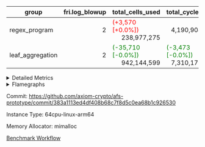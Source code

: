 | group | fri.log_blowup | total_cells_used | total_cycles | total_proof_time_ms |
| --- | --- | --- | --- | --- |
| regex_program | <div style='text-align: right'>2</div>  | <span style="color: red">(+3,570 [+0.0%])</span> <div style='text-align: right'>238,977,275</div>  | <div style='text-align: right'>4,190,904</div>  | <span style="color: green">(-8.0 [-0.0%])</span> <div style='text-align: right'>27,319.0</div>  |
| leaf_aggregation | <div style='text-align: right'>2</div>  | <span style="color: green">(-35,710 [-0.0%])</span> <div style='text-align: right'>942,144,599</div>  | <span style="color: green">(-3,473 [-0.0%])</span> <div style='text-align: right'>7,310,178</div>  | <span style="color: red">(+618.0 [+0.9%])</span> <div style='text-align: right'>70,318.0</div>  |


<details>
<summary>Detailed Metrics</summary>

| group | commit_exe_time_ms | execute_and_trace_gen_time_ms | execute_time_ms | fri.log_blowup | keygen_time_ms | num_segments | total_cells_used | total_cycles | total_proof_time_ms |
| --- | --- | --- | --- | --- | --- | --- | --- | --- | --- |
| regex_program | <span style="color: red">(+1.0 [+2.4%])</span> <div style='text-align: right'>42.0</div>  | <span style="color: green">(-24.0 [-0.3%])</span> <div style='text-align: right'>7,558.0</div>  | <span style="color: green">(-21.0 [-0.4%])</span> <div style='text-align: right'>4,814.0</div>  | <div style='text-align: right'>2</div>  | <span style="color: red">(+3.0 [+1.3%])</span> <div style='text-align: right'>237.0</div>  | <div style='text-align: right'>1</div>  | <span style="color: red">(+3,570 [+0.0%])</span> <div style='text-align: right'>238,977,275</div>  | <div style='text-align: right'>4,190,904</div>  | <span style="color: green">(-8.0 [-0.0%])</span> <div style='text-align: right'>27,319.0</div>  |
| leaf_aggregation |  |  |  | <div style='text-align: right'>2</div>  |  |  | <span style="color: green">(-35,710 [-0.0%])</span> <div style='text-align: right'>942,144,599</div>  | <span style="color: green">(-3,473 [-0.0%])</span> <div style='text-align: right'>7,310,178</div>  | <span style="color: red">(+618.0 [+0.9%])</span> <div style='text-align: right'>70,318.0</div>  |

| group | air_name | constraints | interactions | quotient_deg |
| --- | --- | --- | --- | --- |
| regex_program | ProgramAir | <div style='text-align: right'>4</div>  | <div style='text-align: right'>1</div>  | <div style='text-align: right'>1</div>  |
| regex_program | VmConnectorAir | <div style='text-align: right'>9</div>  | <div style='text-align: right'>3</div>  | <div style='text-align: right'>2</div>  |
| regex_program | PersistentBoundaryAir<8> | <div style='text-align: right'>6</div>  | <div style='text-align: right'>3</div>  | <div style='text-align: right'>2</div>  |
| regex_program | MemoryMerkleAir<8> | <div style='text-align: right'>40</div>  | <div style='text-align: right'>4</div>  | <div style='text-align: right'>2</div>  |
| regex_program | AccessAdapterAir<2> | <div style='text-align: right'>14</div>  | <div style='text-align: right'>5</div>  | <div style='text-align: right'>2</div>  |
| regex_program | AccessAdapterAir<4> | <div style='text-align: right'>14</div>  | <div style='text-align: right'>5</div>  | <div style='text-align: right'>2</div>  |
| regex_program | AccessAdapterAir<8> | <div style='text-align: right'>14</div>  | <div style='text-align: right'>5</div>  | <div style='text-align: right'>2</div>  |
| regex_program | AccessAdapterAir<16> | <div style='text-align: right'>14</div>  | <div style='text-align: right'>5</div>  | <div style='text-align: right'>2</div>  |
| regex_program | AccessAdapterAir<32> | <div style='text-align: right'>14</div>  | <div style='text-align: right'>5</div>  | <div style='text-align: right'>2</div>  |
| regex_program | AccessAdapterAir<64> | <div style='text-align: right'>14</div>  | <div style='text-align: right'>5</div>  | <div style='text-align: right'>2</div>  |
| regex_program | KeccakVmAir | <div style='text-align: right'>4,571</div>  | <div style='text-align: right'>321</div>  | <div style='text-align: right'>2</div>  |
| regex_program | VmAirWrapper<Rv32HintStoreAdapterAir, Rv32HintStoreCoreAir> | <div style='text-align: right'>17</div>  | <div style='text-align: right'>15</div>  | <div style='text-align: right'>2</div>  |
| regex_program | VmAirWrapper<Rv32MultAdapterAir, DivRemCoreAir<4, 8> | <div style='text-align: right'>88</div>  | <div style='text-align: right'>25</div>  | <div style='text-align: right'>2</div>  |
| regex_program | VmAirWrapper<Rv32MultAdapterAir, MulHCoreAir<4, 8> | <div style='text-align: right'>38</div>  | <div style='text-align: right'>24</div>  | <div style='text-align: right'>2</div>  |
| regex_program | VmAirWrapper<Rv32MultAdapterAir, MultiplicationCoreAir<4, 8> | <div style='text-align: right'>26</div>  | <div style='text-align: right'>19</div>  | <div style='text-align: right'>2</div>  |
| regex_program | RangeTupleCheckerAir<2> | <div style='text-align: right'>4</div>  | <div style='text-align: right'>1</div>  | <div style='text-align: right'>1</div>  |
| regex_program | VmAirWrapper<Rv32RdWriteAdapterAir, Rv32AuipcCoreAir> | <div style='text-align: right'>15</div>  | <div style='text-align: right'>11</div>  | <div style='text-align: right'>2</div>  |
| regex_program | VmAirWrapper<Rv32JalrAdapterAir, Rv32JalrCoreAir> | <div style='text-align: right'>20</div>  | <div style='text-align: right'>16</div>  | <div style='text-align: right'>2</div>  |
| regex_program | VmAirWrapper<Rv32CondRdWriteAdapterAir, Rv32JalLuiCoreAir> | <div style='text-align: right'>22</div>  | <div style='text-align: right'>10</div>  | <div style='text-align: right'>2</div>  |
| regex_program | VmAirWrapper<Rv32BranchAdapterAir, BranchLessThanCoreAir<4, 8> | <div style='text-align: right'>41</div>  | <div style='text-align: right'>13</div>  | <div style='text-align: right'>2</div>  |
| regex_program | VmAirWrapper<Rv32BranchAdapterAir, BranchEqualCoreAir<4> | <div style='text-align: right'>25</div>  | <div style='text-align: right'>11</div>  | <div style='text-align: right'>2</div>  |
| regex_program | VmAirWrapper<Rv32LoadStoreAdapterAir, LoadSignExtendCoreAir<4, 8> | <div style='text-align: right'>33</div>  | <div style='text-align: right'>18</div>  | <div style='text-align: right'>2</div>  |
| regex_program | VmAirWrapper<Rv32LoadStoreAdapterAir, LoadStoreCoreAir<4> | <div style='text-align: right'>38</div>  | <div style='text-align: right'>17</div>  | <div style='text-align: right'>2</div>  |
| regex_program | VmAirWrapper<Rv32BaseAluAdapterAir, ShiftCoreAir<4, 8> | <div style='text-align: right'>90</div>  | <div style='text-align: right'>23</div>  | <div style='text-align: right'>2</div>  |
| regex_program | VmAirWrapper<Rv32BaseAluAdapterAir, LessThanCoreAir<4, 8> | <div style='text-align: right'>39</div>  | <div style='text-align: right'>17</div>  | <div style='text-align: right'>2</div>  |
| regex_program | VmAirWrapper<Rv32BaseAluAdapterAir, BaseAluCoreAir<4, 8> | <div style='text-align: right'>43</div>  | <div style='text-align: right'>19</div>  | <div style='text-align: right'>2</div>  |
| regex_program | BitwiseOperationLookupAir<8> | <div style='text-align: right'>4</div>  | <div style='text-align: right'>2</div>  | <div style='text-align: right'>2</div>  |
| regex_program | PhantomAir | <div style='text-align: right'>5</div>  | <div style='text-align: right'>3</div>  | <div style='text-align: right'>2</div>  |
| regex_program | Poseidon2VmAir<BabyBearParameters> | <div style='text-align: right'>525</div>  | <div style='text-align: right'>32</div>  | <div style='text-align: right'>2</div>  |
| regex_program | VariableRangeCheckerAir | <div style='text-align: right'>4</div>  | <div style='text-align: right'>1</div>  | <div style='text-align: right'>1</div>  |

| group | chip_name | rows_used |
| --- | --- | --- |
| regex_program | ProgramChip | <span style="color: red">(+24 [+0.0%])</span> <div style='text-align: right'>89,914</div>  |
| regex_program | VmConnectorAir | <div style='text-align: right'>2</div>  |
| regex_program | Boundary | <div style='text-align: right'>69,272</div>  |
| regex_program | Merkle | <span style="color: red">(+6 [+0.0%])</span> <div style='text-align: right'>70,538</div>  |
| regex_program | AccessAdapter<2> | <div style='text-align: right'>42</div>  |
| regex_program | AccessAdapter<4> | <div style='text-align: right'>22</div>  |
| regex_program | AccessAdapter<8> | <div style='text-align: right'>69,272</div>  |
| regex_program | KeccakVmAir | <div style='text-align: right'>24</div>  |
| regex_program | <Rv32HintStoreAdapterAir,Rv32HintStoreCoreAir> | <div style='text-align: right'>12,767</div>  |
| regex_program | <Rv32MultAdapterAir,DivRemCoreAir<4, 8>> | <div style='text-align: right'>114</div>  |
| regex_program | <Rv32MultAdapterAir,MulHCoreAir<4, 8>> | <div style='text-align: right'>244</div>  |
| regex_program | <Rv32MultAdapterAir,MultiplicationCoreAir<4, 8>> | <div style='text-align: right'>52,087</div>  |
| regex_program | RangeTupleCheckerAir<2> | <div style='text-align: right'>524,288</div>  |
| regex_program | <Rv32RdWriteAdapterAir,Rv32AuipcCoreAir> | <div style='text-align: right'>39,557</div>  |
| regex_program | <Rv32JalrAdapterAir,Rv32JalrCoreAir> | <div style='text-align: right'>130,444</div>  |
| regex_program | <Rv32CondRdWriteAdapterAir,Rv32JalLuiCoreAir> | <div style='text-align: right'>106,072</div>  |
| regex_program | <Rv32BranchAdapterAir,BranchLessThanCoreAir<4, 8>> | <div style='text-align: right'>198,078</div>  |
| regex_program | <Rv32BranchAdapterAir,BranchEqualCoreAir<4>> | <div style='text-align: right'>282,074</div>  |
| regex_program | <Rv32LoadStoreAdapterAir,LoadSignExtendCoreAir<4, 8>> | <div style='text-align: right'>687</div>  |
| regex_program | <Rv32LoadStoreAdapterAir,LoadStoreCoreAir<4>> | <div style='text-align: right'>1,961,387</div>  |
| regex_program | <Rv32BaseAluAdapterAir,ShiftCoreAir<4, 8>> | <div style='text-align: right'>218,625</div>  |
| regex_program | <Rv32BaseAluAdapterAir,LessThanCoreAir<4, 8>> | <div style='text-align: right'>38,005</div>  |
| regex_program | <Rv32BaseAluAdapterAir,BaseAluCoreAir<4, 8>> | <div style='text-align: right'>1,150,473</div>  |
| regex_program | BitwiseOperationLookupAir<8> | <div style='text-align: right'>65,536</div>  |
| regex_program | PhantomAir | <div style='text-align: right'>289</div>  |
| regex_program | Poseidon2VmAir<BabyBearParameters> | <span style="color: red">(+6 [+0.0%])</span> <div style='text-align: right'>139,810</div>  |
| regex_program | VariableRangeCheckerAir | <div style='text-align: right'>262,144</div>  |

| group | dsl_ir | opcode | frequency |
| --- | --- | --- | --- |
| regex_program |  | ADD | <div style='text-align: right'>1,008,001</div>  |
| regex_program |  | AND | <div style='text-align: right'>66,789</div>  |
| regex_program |  | AUIPC | <div style='text-align: right'>39,557</div>  |
| regex_program |  | BEQ | <div style='text-align: right'>178,501</div>  |
| regex_program |  | BGE | <div style='text-align: right'>294</div>  |
| regex_program |  | BGEU | <div style='text-align: right'>121,597</div>  |
| regex_program |  | BLT | <div style='text-align: right'>5,141</div>  |
| regex_program |  | BLTU | <div style='text-align: right'>71,046</div>  |
| regex_program |  | BNE | <div style='text-align: right'>103,573</div>  |
| regex_program |  | DIVU | <div style='text-align: right'>114</div>  |
| regex_program |  | HINT_STOREW | <div style='text-align: right'>12,767</div>  |
| regex_program |  | JAL | <div style='text-align: right'>61,576</div>  |
| regex_program |  | JALR | <div style='text-align: right'>130,444</div>  |
| regex_program |  | KECCAK256 | <div style='text-align: right'>1</div>  |
| regex_program |  | LOADB | <div style='text-align: right'>679</div>  |
| regex_program |  | LOADBU | <div style='text-align: right'>27,294</div>  |
| regex_program |  | LOADH | <div style='text-align: right'>8</div>  |
| regex_program |  | LOADHU | <div style='text-align: right'>95</div>  |
| regex_program |  | LOADW | <div style='text-align: right'>1,142,838</div>  |
| regex_program |  | LUI | <div style='text-align: right'>44,496</div>  |
| regex_program |  | MUL | <div style='text-align: right'>52,087</div>  |
| regex_program |  | MULHU | <div style='text-align: right'>244</div>  |
| regex_program |  | OR | <div style='text-align: right'>23,536</div>  |
| regex_program |  | PHANTOM | <div style='text-align: right'>289</div>  |
| regex_program |  | SLL | <div style='text-align: right'>213,542</div>  |
| regex_program |  | SLT | <div style='text-align: right'>5</div>  |
| regex_program |  | SLTU | <div style='text-align: right'>38,000</div>  |
| regex_program |  | SRA | <div style='text-align: right'>1</div>  |
| regex_program |  | SRL | <div style='text-align: right'>5,082</div>  |
| regex_program |  | STOREB | <div style='text-align: right'>12,721</div>  |
| regex_program |  | STOREH | <div style='text-align: right'>10,074</div>  |
| regex_program |  | STOREW | <div style='text-align: right'>768,365</div>  |
| regex_program |  | SUB | <div style='text-align: right'>42,583</div>  |
| regex_program |  | XOR | <div style='text-align: right'>9,564</div>  |

| group | air_name | dsl_ir | opcode | cells_used |
| --- | --- | --- | --- | --- |
| regex_program | <Rv32BaseAluAdapterAir,BaseAluCoreAir<4, 8>> |  | ADD | <div style='text-align: right'>36,288,036</div>  |
| regex_program | AccessAdapter<8> |  | ADD | <div style='text-align: right'>102</div>  |
| regex_program | Boundary |  | ADD | <div style='text-align: right'>240</div>  |
| regex_program | Merkle |  | ADD | <div style='text-align: right'>128</div>  |
| regex_program | <Rv32BaseAluAdapterAir,BaseAluCoreAir<4, 8>> |  | AND | <div style='text-align: right'>2,404,404</div>  |
| regex_program | <Rv32RdWriteAdapterAir,Rv32AuipcCoreAir> |  | AUIPC | <div style='text-align: right'>830,697</div>  |
| regex_program | AccessAdapter<8> |  | AUIPC | <div style='text-align: right'>34</div>  |
| regex_program | Boundary |  | AUIPC | <div style='text-align: right'>80</div>  |
| regex_program | Merkle |  | AUIPC | <div style='text-align: right'>3,456</div>  |
| regex_program | <Rv32BranchAdapterAir,BranchEqualCoreAir<4>> |  | BEQ | <div style='text-align: right'>4,641,026</div>  |
| regex_program | <Rv32BranchAdapterAir,BranchLessThanCoreAir<4, 8>> |  | BGE | <div style='text-align: right'>9,408</div>  |
| regex_program | <Rv32BranchAdapterAir,BranchLessThanCoreAir<4, 8>> |  | BGEU | <div style='text-align: right'>3,891,104</div>  |
| regex_program | <Rv32BranchAdapterAir,BranchLessThanCoreAir<4, 8>> |  | BLT | <div style='text-align: right'>164,512</div>  |
| regex_program | <Rv32BranchAdapterAir,BranchLessThanCoreAir<4, 8>> |  | BLTU | <div style='text-align: right'>2,273,472</div>  |
| regex_program | <Rv32BranchAdapterAir,BranchEqualCoreAir<4>> |  | BNE | <div style='text-align: right'>2,692,898</div>  |
| regex_program | <Rv32MultAdapterAir,DivRemCoreAir<4, 8>> |  | DIVU | <div style='text-align: right'>6,498</div>  |
| regex_program | <Rv32HintStoreAdapterAir,Rv32HintStoreCoreAir> |  | HINT_STOREW | <div style='text-align: right'>331,942</div>  |
| regex_program | AccessAdapter<8> |  | HINT_STOREW | <div style='text-align: right'>108,511</div>  |
| regex_program | Boundary |  | HINT_STOREW | <div style='text-align: right'>255,320</div>  |
| regex_program | Merkle |  | HINT_STOREW | <div style='text-align: right'>408,576</div>  |
| regex_program | <Rv32CondRdWriteAdapterAir,Rv32JalLuiCoreAir> |  | JAL | <div style='text-align: right'>1,108,368</div>  |
| regex_program | <Rv32JalrAdapterAir,Rv32JalrCoreAir> |  | JALR | <div style='text-align: right'>3,652,432</div>  |
| regex_program | AccessAdapter<2> |  | KECCAK256 | <div style='text-align: right'>231</div>  |
| regex_program | AccessAdapter<4> |  | KECCAK256 | <div style='text-align: right'>143</div>  |
| regex_program | KeccakVmAir |  | KECCAK256 | <div style='text-align: right'>75,936</div>  |
| regex_program | <Rv32LoadStoreAdapterAir,LoadSignExtendCoreAir<4, 8>> |  | LOADB | <div style='text-align: right'>23,765</div>  |
| regex_program | <Rv32LoadStoreAdapterAir,LoadStoreCoreAir<4>> |  | LOADBU | <div style='text-align: right'>1,091,760</div>  |
| regex_program | AccessAdapter<8> |  | LOADBU | <div style='text-align: right'>170</div>  |
| regex_program | Boundary |  | LOADBU | <div style='text-align: right'>400</div>  |
| regex_program | Merkle |  | LOADBU | <div style='text-align: right'>2,688</div>  |
| regex_program | <Rv32LoadStoreAdapterAir,LoadSignExtendCoreAir<4, 8>> |  | LOADH | <div style='text-align: right'>280</div>  |
| regex_program | <Rv32LoadStoreAdapterAir,LoadStoreCoreAir<4>> |  | LOADHU | <div style='text-align: right'>3,800</div>  |
| regex_program | <Rv32LoadStoreAdapterAir,LoadStoreCoreAir<4>> |  | LOADW | <div style='text-align: right'>45,713,520</div>  |
| regex_program | AccessAdapter<8> |  | LOADW | <div style='text-align: right'>3,060</div>  |
| regex_program | Boundary |  | LOADW | <div style='text-align: right'>7,200</div>  |
| regex_program | Merkle |  | LOADW | <span style="color: red">(+192 [+0.7%])</span> <div style='text-align: right'>26,624</div>  |
| regex_program | <Rv32CondRdWriteAdapterAir,Rv32JalLuiCoreAir> |  | LUI | <div style='text-align: right'>800,928</div>  |
| regex_program | AccessAdapter<8> |  | LUI | <div style='text-align: right'>17</div>  |
| regex_program | Boundary |  | LUI | <div style='text-align: right'>40</div>  |
| regex_program | Merkle |  | LUI | <div style='text-align: right'>64</div>  |
| regex_program | <Rv32MultAdapterAir,MultiplicationCoreAir<4, 8>> |  | MUL | <div style='text-align: right'>1,614,697</div>  |
| regex_program | <Rv32MultAdapterAir,MulHCoreAir<4, 8>> |  | MULHU | <div style='text-align: right'>9,516</div>  |
| regex_program | <Rv32BaseAluAdapterAir,BaseAluCoreAir<4, 8>> |  | OR | <div style='text-align: right'>847,296</div>  |
| regex_program | PhantomAir |  | PHANTOM | <div style='text-align: right'>1,734</div>  |
| regex_program | <Rv32BaseAluAdapterAir,ShiftCoreAir<4, 8>> |  | SLL | <div style='text-align: right'>11,317,726</div>  |
| regex_program | <Rv32BaseAluAdapterAir,LessThanCoreAir<4, 8>> |  | SLT | <div style='text-align: right'>185</div>  |
| regex_program | <Rv32BaseAluAdapterAir,LessThanCoreAir<4, 8>> |  | SLTU | <div style='text-align: right'>1,406,000</div>  |
| regex_program | AccessAdapter<8> |  | SLTU | <div style='text-align: right'>17</div>  |
| regex_program | Boundary |  | SLTU | <div style='text-align: right'>40</div>  |
| regex_program | <Rv32BaseAluAdapterAir,ShiftCoreAir<4, 8>> |  | SRA | <div style='text-align: right'>53</div>  |
| regex_program | <Rv32BaseAluAdapterAir,ShiftCoreAir<4, 8>> |  | SRL | <div style='text-align: right'>269,346</div>  |
| regex_program | <Rv32LoadStoreAdapterAir,LoadStoreCoreAir<4>> |  | STOREB | <div style='text-align: right'>508,840</div>  |
| regex_program | AccessAdapter<8> |  | STOREB | <div style='text-align: right'>2,159</div>  |
| regex_program | Boundary |  | STOREB | <div style='text-align: right'>5,080</div>  |
| regex_program | Merkle |  | STOREB | <div style='text-align: right'>10,496</div>  |
| regex_program | <Rv32LoadStoreAdapterAir,LoadStoreCoreAir<4>> |  | STOREH | <div style='text-align: right'>402,960</div>  |
| regex_program | AccessAdapter<8> |  | STOREH | <div style='text-align: right'>85,255</div>  |
| regex_program | Boundary |  | STOREH | <div style='text-align: right'>200,600</div>  |
| regex_program | Merkle |  | STOREH | <div style='text-align: right'>321,792</div>  |
| regex_program | <Rv32LoadStoreAdapterAir,LoadStoreCoreAir<4>> |  | STOREW | <div style='text-align: right'>30,734,600</div>  |
| regex_program | AccessAdapter<8> |  | STOREW | <div style='text-align: right'>389,487</div>  |
| regex_program | Boundary |  | STOREW | <div style='text-align: right'>916,440</div>  |
| regex_program | Merkle |  | STOREW | <div style='text-align: right'>1,483,328</div>  |
| regex_program | <Rv32BaseAluAdapterAir,BaseAluCoreAir<4, 8>> |  | SUB | <div style='text-align: right'>1,532,988</div>  |
| regex_program | <Rv32BaseAluAdapterAir,BaseAluCoreAir<4, 8>> |  | XOR | <div style='text-align: right'>344,304</div>  |

| group | air_name | segment | cells | constraints | interactions | main_cols | perm_cols | prep_cols | quotient_deg | rows |
| --- | --- | --- | --- | --- | --- | --- | --- | --- | --- | --- |
| regex_program | ProgramAir | 0 | <div style='text-align: right'>2,359,296</div>  |  |  | <div style='text-align: right'>10</div>  | <div style='text-align: right'>8</div>  |  |  | <div style='text-align: right'>131,072</div>  |
| regex_program | VmConnectorAir | 0 | <div style='text-align: right'>32</div>  |  |  | <div style='text-align: right'>4</div>  | <div style='text-align: right'>12</div>  | <div style='text-align: right'>1</div>  |  | <div style='text-align: right'>2</div>  |
| regex_program | PersistentBoundaryAir<8> | 0 | <div style='text-align: right'>4,194,304</div>  |  |  | <div style='text-align: right'>20</div>  | <div style='text-align: right'>12</div>  |  |  | <div style='text-align: right'>131,072</div>  |
| regex_program | MemoryMerkleAir<8> | 0 | <div style='text-align: right'>6,815,744</div>  |  |  | <div style='text-align: right'>32</div>  | <div style='text-align: right'>20</div>  |  |  | <div style='text-align: right'>131,072</div>  |
| regex_program | AccessAdapterAir<2> | 0 | <div style='text-align: right'>2,240</div>  |  |  | <div style='text-align: right'>11</div>  | <div style='text-align: right'>24</div>  |  |  | <div style='text-align: right'>64</div>  |
| regex_program | AccessAdapterAir<4> | 0 | <div style='text-align: right'>1,184</div>  |  |  | <div style='text-align: right'>13</div>  | <div style='text-align: right'>24</div>  |  |  | <div style='text-align: right'>32</div>  |
| regex_program | AccessAdapterAir<8> | 0 | <div style='text-align: right'>5,373,952</div>  |  |  | <div style='text-align: right'>17</div>  | <div style='text-align: right'>24</div>  |  |  | <div style='text-align: right'>131,072</div>  |
| regex_program | KeccakVmAir | 0 | <div style='text-align: right'>142,464</div>  |  |  | <div style='text-align: right'>3,164</div>  | <div style='text-align: right'>1,288</div>  |  |  | <div style='text-align: right'>32</div>  |
| regex_program | VmAirWrapper<Rv32HintStoreAdapterAir, Rv32HintStoreCoreAir> | 0 | <div style='text-align: right'>1,015,808</div>  |  |  | <div style='text-align: right'>26</div>  | <div style='text-align: right'>36</div>  |  |  | <div style='text-align: right'>16,384</div>  |
| regex_program | VmAirWrapper<Rv32MultAdapterAir, DivRemCoreAir<4, 8> | 0 | <div style='text-align: right'>20,608</div>  |  |  | <div style='text-align: right'>57</div>  | <div style='text-align: right'>104</div>  |  |  | <div style='text-align: right'>128</div>  |
| regex_program | VmAirWrapper<Rv32MultAdapterAir, MulHCoreAir<4, 8> | 0 | <div style='text-align: right'>35,584</div>  |  |  | <div style='text-align: right'>39</div>  | <div style='text-align: right'>100</div>  |  |  | <div style='text-align: right'>256</div>  |
| regex_program | VmAirWrapper<Rv32MultAdapterAir, MultiplicationCoreAir<4, 8> | 0 | <div style='text-align: right'>7,274,496</div>  |  |  | <div style='text-align: right'>31</div>  | <div style='text-align: right'>80</div>  |  |  | <div style='text-align: right'>65,536</div>  |
| regex_program | RangeTupleCheckerAir<2> | 0 | <div style='text-align: right'>4,718,592</div>  |  |  | <div style='text-align: right'>1</div>  | <div style='text-align: right'>8</div>  | <div style='text-align: right'>2</div>  |  | <div style='text-align: right'>524,288</div>  |
| regex_program | VmAirWrapper<Rv32RdWriteAdapterAir, Rv32AuipcCoreAir> | 0 | <div style='text-align: right'>3,211,264</div>  |  |  | <div style='text-align: right'>21</div>  | <div style='text-align: right'>28</div>  |  |  | <div style='text-align: right'>65,536</div>  |
| regex_program | VmAirWrapper<Rv32JalrAdapterAir, Rv32JalrCoreAir> | 0 | <div style='text-align: right'>8,388,608</div>  |  |  | <div style='text-align: right'>28</div>  | <div style='text-align: right'>36</div>  |  |  | <div style='text-align: right'>131,072</div>  |
| regex_program | VmAirWrapper<Rv32CondRdWriteAdapterAir, Rv32JalLuiCoreAir> | 0 | <div style='text-align: right'>8,126,464</div>  |  |  | <div style='text-align: right'>18</div>  | <div style='text-align: right'>44</div>  |  |  | <div style='text-align: right'>131,072</div>  |
| regex_program | VmAirWrapper<Rv32BranchAdapterAir, BranchLessThanCoreAir<4, 8> | 0 | <div style='text-align: right'>23,068,672</div>  |  |  | <div style='text-align: right'>32</div>  | <div style='text-align: right'>56</div>  |  |  | <div style='text-align: right'>262,144</div>  |
| regex_program | VmAirWrapper<Rv32BranchAdapterAir, BranchEqualCoreAir<4> | 0 | <div style='text-align: right'>38,797,312</div>  |  |  | <div style='text-align: right'>26</div>  | <div style='text-align: right'>48</div>  |  |  | <div style='text-align: right'>524,288</div>  |
| regex_program | VmAirWrapper<Rv32LoadStoreAdapterAir, LoadSignExtendCoreAir<4, 8> | 0 | <div style='text-align: right'>113,664</div>  |  |  | <div style='text-align: right'>35</div>  | <div style='text-align: right'>76</div>  |  |  | <div style='text-align: right'>1,024</div>  |
| regex_program | VmAirWrapper<Rv32LoadStoreAdapterAir, LoadStoreCoreAir<4> | 0 | <div style='text-align: right'>234,881,024</div>  |  |  | <div style='text-align: right'>40</div>  | <div style='text-align: right'>72</div>  |  |  | <div style='text-align: right'>2,097,152</div>  |
| regex_program | VmAirWrapper<Rv32BaseAluAdapterAir, ShiftCoreAir<4, 8> | 0 | <div style='text-align: right'>27,525,120</div>  |  |  | <div style='text-align: right'>53</div>  | <div style='text-align: right'>52</div>  |  |  | <div style='text-align: right'>262,144</div>  |
| regex_program | VmAirWrapper<Rv32BaseAluAdapterAir, LessThanCoreAir<4, 8> | 0 | <div style='text-align: right'>5,046,272</div>  |  |  | <div style='text-align: right'>37</div>  | <div style='text-align: right'>40</div>  |  |  | <div style='text-align: right'>65,536</div>  |
| regex_program | VmAirWrapper<Rv32BaseAluAdapterAir, BaseAluCoreAir<4, 8> | 0 | <div style='text-align: right'>243,269,632</div>  |  |  | <div style='text-align: right'>36</div>  | <div style='text-align: right'>80</div>  |  |  | <div style='text-align: right'>2,097,152</div>  |
| regex_program | BitwiseOperationLookupAir<8> | 0 | <div style='text-align: right'>655,360</div>  |  |  | <div style='text-align: right'>2</div>  | <div style='text-align: right'>8</div>  | <div style='text-align: right'>3</div>  |  | <div style='text-align: right'>65,536</div>  |
| regex_program | PhantomAir | 0 | <div style='text-align: right'>9,216</div>  |  |  | <div style='text-align: right'>6</div>  | <div style='text-align: right'>12</div>  |  |  | <div style='text-align: right'>512</div>  |
| regex_program | Poseidon2VmAir<BabyBearParameters> | 0 | <div style='text-align: right'>164,364,288</div>  |  |  | <div style='text-align: right'>559</div>  | <div style='text-align: right'>68</div>  |  |  | <div style='text-align: right'>262,144</div>  |
| regex_program | VariableRangeCheckerAir | 0 | <div style='text-align: right'>2,359,296</div>  |  |  | <div style='text-align: right'>1</div>  | <div style='text-align: right'>8</div>  | <div style='text-align: right'>2</div>  |  | <div style='text-align: right'>262,144</div>  |
| leaf_aggregation | ProgramAir | 0 | <div style='text-align: right'>9,437,184</div>  | <div style='text-align: right'>4</div>  | <div style='text-align: right'>1</div>  | <div style='text-align: right'>10</div>  | <div style='text-align: right'>8</div>  |  | <div style='text-align: right'>1</div>  | <div style='text-align: right'>524,288</div>  |
| leaf_aggregation | VmConnectorAir | 0 | <div style='text-align: right'>24</div>  | <div style='text-align: right'>8</div>  | <div style='text-align: right'>3</div>  | <div style='text-align: right'>4</div>  | <div style='text-align: right'>8</div>  | <div style='text-align: right'>1</div>  | <div style='text-align: right'>4</div>  | <div style='text-align: right'>2</div>  |
| leaf_aggregation | PersistentBoundaryAir<8> | 0 | <div style='text-align: right'>14,680,064</div>  | <div style='text-align: right'>5</div>  | <div style='text-align: right'>3</div>  | <div style='text-align: right'>20</div>  | <div style='text-align: right'>8</div>  |  | <div style='text-align: right'>4</div>  | <div style='text-align: right'>524,288</div>  |
| leaf_aggregation | MemoryMerkleAir<8> | 0 | <div style='text-align: right'>46,137,344</div>  | <div style='text-align: right'>38</div>  | <div style='text-align: right'>4</div>  | <div style='text-align: right'>32</div>  | <div style='text-align: right'>12</div>  |  | <div style='text-align: right'>4</div>  | <div style='text-align: right'>1,048,576</div>  |
| leaf_aggregation | AccessAdapterAir<2> | 0 | <div style='text-align: right'>56,623,104</div>  | <div style='text-align: right'>12</div>  | <div style='text-align: right'>5</div>  | <div style='text-align: right'>11</div>  | <div style='text-align: right'>16</div>  |  | <div style='text-align: right'>4</div>  | <div style='text-align: right'>2,097,152</div>  |
| leaf_aggregation | AccessAdapterAir<4> | 0 | <div style='text-align: right'>30,408,704</div>  | <div style='text-align: right'>12</div>  | <div style='text-align: right'>5</div>  | <div style='text-align: right'>13</div>  | <div style='text-align: right'>16</div>  |  | <div style='text-align: right'>4</div>  | <div style='text-align: right'>1,048,576</div>  |
| leaf_aggregation | AccessAdapterAir<8> | 0 | <div style='text-align: right'>17,301,504</div>  | <div style='text-align: right'>12</div>  | <div style='text-align: right'>5</div>  | <div style='text-align: right'>17</div>  | <div style='text-align: right'>16</div>  |  | <div style='text-align: right'>4</div>  | <div style='text-align: right'>524,288</div>  |
| leaf_aggregation | Poseidon2VmAir<BabyBearParameters> | 0 | <div style='text-align: right'>1,247,805,440</div>  | <div style='text-align: right'>517</div>  | <div style='text-align: right'>32</div>  | <div style='text-align: right'>559</div>  | <div style='text-align: right'>36</div>  |  | <div style='text-align: right'>4</div>  | <div style='text-align: right'>2,097,152</div>  |
| leaf_aggregation | FriReducedOpeningAir | 0 | <div style='text-align: right'>146,800,640</div>  | <div style='text-align: right'>59</div>  | <div style='text-align: right'>35</div>  | <div style='text-align: right'>64</div>  | <div style='text-align: right'>76</div>  |  | <div style='text-align: right'>4</div>  | <div style='text-align: right'>1,048,576</div>  |
| leaf_aggregation | VmAirWrapper<NativeVectorizedAdapterAir<4>, FieldExtensionCoreAir> | 0 | <div style='text-align: right'>7,864,320</div>  | <div style='text-align: right'>23</div>  | <div style='text-align: right'>15</div>  | <div style='text-align: right'>40</div>  | <div style='text-align: right'>20</div>  |  | <div style='text-align: right'>4</div>  | <div style='text-align: right'>131,072</div>  |
| leaf_aggregation | VmAirWrapper<NativeAdapterAir<2, 1>, FieldArithmeticCoreAir> | 0 | <div style='text-align: right'>209,715,200</div>  | <div style='text-align: right'>23</div>  | <div style='text-align: right'>15</div>  | <div style='text-align: right'>30</div>  | <div style='text-align: right'>20</div>  |  | <div style='text-align: right'>4</div>  | <div style='text-align: right'>4,194,304</div>  |
| leaf_aggregation | VmAirWrapper<JalNativeAdapterAir, JalCoreAir> | 0 | <div style='text-align: right'>2,883,584</div>  | <div style='text-align: right'>6</div>  | <div style='text-align: right'>7</div>  | <div style='text-align: right'>10</div>  | <div style='text-align: right'>12</div>  |  | <div style='text-align: right'>4</div>  | <div style='text-align: right'>131,072</div>  |
| leaf_aggregation | VmAirWrapper<BranchNativeAdapterAir, BranchEqualCoreAir<1> | 0 | <div style='text-align: right'>106,954,752</div>  | <div style='text-align: right'>23</div>  | <div style='text-align: right'>11</div>  | <div style='text-align: right'>23</div>  | <div style='text-align: right'>28</div>  |  | <div style='text-align: right'>2</div>  | <div style='text-align: right'>2,097,152</div>  |
| leaf_aggregation | VmAirWrapper<NativeLoadStoreAdapterAir<1>, KernelLoadStoreCoreAir<1> | 0 | <div style='text-align: right'>136,314,880</div>  | <div style='text-align: right'>31</div>  | <div style='text-align: right'>19</div>  | <div style='text-align: right'>41</div>  | <div style='text-align: right'>24</div>  |  | <div style='text-align: right'>4</div>  | <div style='text-align: right'>2,097,152</div>  |
| leaf_aggregation | PhantomAir | 0 | <div style='text-align: right'>14,680,064</div>  | <div style='text-align: right'>4</div>  | <div style='text-align: right'>3</div>  | <div style='text-align: right'>6</div>  | <div style='text-align: right'>8</div>  |  | <div style='text-align: right'>4</div>  | <div style='text-align: right'>1,048,576</div>  |
| leaf_aggregation | VariableRangeCheckerAir | 0 | <div style='text-align: right'>2,359,296</div>  | <div style='text-align: right'>4</div>  | <div style='text-align: right'>1</div>  | <div style='text-align: right'>1</div>  | <div style='text-align: right'>8</div>  | <div style='text-align: right'>2</div>  | <div style='text-align: right'>1</div>  | <div style='text-align: right'>262,144</div>  |

| group | segment | commit_exe_time_ms | execute_and_trace_gen_time_ms | execute_time_ms | fri.log_blowup | keygen_time_ms | num_segments | stark_prove_excluding_trace_time_ms | total_cells | total_cells_used | total_cycles | verify_program_compile_ms |
| --- | --- | --- | --- | --- | --- | --- | --- | --- | --- | --- | --- | --- |
| regex_program | 0 |  | <div style='text-align: right'>2,745.0</div>  |  |  |  |  | <span style="color: red">(+16.0 [+0.1%])</span> <div style='text-align: right'>17,016.0</div>  | <div style='text-align: right'>791,770,496</div>  |  |  |  |
| leaf_aggregation | 0 | <span style="color: red">(+2.0 [+1.1%])</span> <div style='text-align: right'>176.0</div>  | <span style="color: red">(+163.0 [+0.9%])</span> <div style='text-align: right'>18,735.0</div>  | <span style="color: red">(+62.0 [+0.4%])</span> <div style='text-align: right'>14,816.0</div>  | <div style='text-align: right'>2</div>  | <span style="color: green">(-3.0 [-3.8%])</span> <div style='text-align: right'>77.0</div>  | <div style='text-align: right'>1</div>  | <span style="color: red">(+455.0 [+0.9%])</span> <div style='text-align: right'>51,583.0</div>  | <div style='text-align: right'>2,088,960,024</div>  | <span style="color: green">(-35,710 [-0.0%])</span> <div style='text-align: right'>942,144,599</div>  | <span style="color: green">(-3,473 [-0.0%])</span> <div style='text-align: right'>7,310,178</div>  | <span style="color: red">(+283.0 [+0.4%])</span> <div style='text-align: right'>74,457.0</div>  |

| group | chip_name | segment | rows_used |
| --- | --- | --- | --- |
| leaf_aggregation | ProgramChip | 0 | <div style='text-align: right'>308,774</div>  |
| leaf_aggregation | VmConnectorAir | 0 | <div style='text-align: right'>2</div>  |
| leaf_aggregation | Boundary | 0 | <div style='text-align: right'>424,724</div>  |
| leaf_aggregation | Merkle | 0 | <div style='text-align: right'>644,104</div>  |
| leaf_aggregation | AccessAdapter<2> | 0 | <span style="color: green">(-56 [-0.0%])</span> <div style='text-align: right'>1,406,526</div>  |
| leaf_aggregation | AccessAdapter<4> | 0 | <span style="color: green">(-28 [-0.0%])</span> <div style='text-align: right'>740,336</div>  |
| leaf_aggregation | AccessAdapter<8> | 0 | <div style='text-align: right'>497,326</div>  |
| leaf_aggregation | Poseidon2VmAir<BabyBearParameters> | 0 | <div style='text-align: right'>1,068,828</div>  |
| leaf_aggregation | FriReducedOpeningAir | 0 | <div style='text-align: right'>570,948</div>  |
| leaf_aggregation | <NativeVectorizedAdapterAir<4>,FieldExtensionCoreAir> | 0 | <div style='text-align: right'>111,763</div>  |
| leaf_aggregation | <NativeAdapterAir<2, 1>,FieldArithmeticCoreAir> | 0 | <div style='text-align: right'>2,868,066</div>  |
| leaf_aggregation | <JalNativeAdapterAir,JalCoreAir> | 0 | <span style="color: green">(-3,473 [-3.5%])</span> <div style='text-align: right'>95,527</div>  |
| leaf_aggregation | <BranchNativeAdapterAir,BranchEqualCoreAir<1>> | 0 | <div style='text-align: right'>1,463,167</div>  |
| leaf_aggregation | <NativeLoadStoreAdapterAir<1>,KernelLoadStoreCoreAir<1>> | 0 | <div style='text-align: right'>2,060,289</div>  |
| leaf_aggregation | PhantomAir | 0 | <div style='text-align: right'>648,059</div>  |
| leaf_aggregation | VariableRangeCheckerAir | 0 | <div style='text-align: right'>262,144</div>  |

| group | dsl_ir | opcode | segment | frequency |
| --- | --- | --- | --- | --- |
| leaf_aggregation |  | ADD | 0 | <div style='text-align: right'>2,542,353</div>  |
| leaf_aggregation |  | BBE4DIV | 0 | <div style='text-align: right'>8,109</div>  |
| leaf_aggregation |  | BBE4MUL | 0 | <div style='text-align: right'>38,132</div>  |
| leaf_aggregation |  | BEQ | 0 | <div style='text-align: right'>19,897</div>  |
| leaf_aggregation |  | BNE | 0 | <div style='text-align: right'>1,443,270</div>  |
| leaf_aggregation |  | COMP_POS2 | 0 | <div style='text-align: right'>18,396</div>  |
| leaf_aggregation |  | DIV | 0 | <div style='text-align: right'>177</div>  |
| leaf_aggregation |  | FE4ADD | 0 | <div style='text-align: right'>48,548</div>  |
| leaf_aggregation |  | FE4SUB | 0 | <div style='text-align: right'>16,974</div>  |
| leaf_aggregation |  | FRI_REDUCED_OPENING | 0 | <div style='text-align: right'>7,098</div>  |
| leaf_aggregation |  | JAL | 0 | <span style="color: green">(-3,473 [-3.5%])</span> <div style='text-align: right'>95,527</div>  |
| leaf_aggregation |  | LOADW | 0 | <div style='text-align: right'>209,622</div>  |
| leaf_aggregation |  | LOADW2 | 0 | <div style='text-align: right'>666,539</div>  |
| leaf_aggregation |  | MUL | 0 | <div style='text-align: right'>228,129</div>  |
| leaf_aggregation |  | PERM_POS2 | 0 | <div style='text-align: right'>37,813</div>  |
| leaf_aggregation |  | PHANTOM | 0 | <div style='text-align: right'>648,059</div>  |
| leaf_aggregation |  | SHINTW | 0 | <div style='text-align: right'>512,738</div>  |
| leaf_aggregation |  | STOREW | 0 | <div style='text-align: right'>255,895</div>  |
| leaf_aggregation |  | STOREW2 | 0 | <div style='text-align: right'>415,495</div>  |
| leaf_aggregation |  | SUB | 0 | <div style='text-align: right'>97,407</div>  |

| group | air_name | dsl_ir | opcode | segment | cells_used |
| --- | --- | --- | --- | --- | --- |
| leaf_aggregation | <NativeAdapterAir<2, 1>,FieldArithmeticCoreAir> |  | ADD | 0 | <div style='text-align: right'>76,270,590</div>  |
| leaf_aggregation | AccessAdapter<2> |  | ADD | 0 | <span style="color: green">(-308 [-0.0%])</span> <div style='text-align: right'>1,018,930</div>  |
| leaf_aggregation | AccessAdapter<4> |  | ADD | 0 | <span style="color: green">(-182 [-0.0%])</span> <div style='text-align: right'>602,303</div>  |
| leaf_aggregation | AccessAdapter<8> |  | ADD | 0 | <div style='text-align: right'>294,440</div>  |
| leaf_aggregation | Boundary |  | ADD | 0 | <div style='text-align: right'>692,800</div>  |
| leaf_aggregation | Merkle |  | ADD | 0 | <div style='text-align: right'>2,039,168</div>  |
| leaf_aggregation | <NativeVectorizedAdapterAir<4>,FieldExtensionCoreAir> |  | BBE4DIV | 0 | <div style='text-align: right'>324,360</div>  |
| leaf_aggregation | AccessAdapter<2> |  | BBE4DIV | 0 | <div style='text-align: right'>160,908</div>  |
| leaf_aggregation | AccessAdapter<4> |  | BBE4DIV | 0 | <div style='text-align: right'>95,082</div>  |
| leaf_aggregation | AccessAdapter<8> |  | BBE4DIV | 0 | <div style='text-align: right'>34</div>  |
| leaf_aggregation | Boundary |  | BBE4DIV | 0 | <div style='text-align: right'>80</div>  |
| leaf_aggregation | Merkle |  | BBE4DIV | 0 | <div style='text-align: right'>384</div>  |
| leaf_aggregation | <NativeVectorizedAdapterAir<4>,FieldExtensionCoreAir> |  | BBE4MUL | 0 | <div style='text-align: right'>1,525,280</div>  |
| leaf_aggregation | AccessAdapter<2> |  | BBE4MUL | 0 | <span style="color: green">(-308 [-0.1%])</span> <div style='text-align: right'>597,916</div>  |
| leaf_aggregation | AccessAdapter<4> |  | BBE4MUL | 0 | <span style="color: green">(-182 [-0.1%])</span> <div style='text-align: right'>353,314</div>  |
| leaf_aggregation | AccessAdapter<8> |  | BBE4MUL | 0 | <div style='text-align: right'>395,947</div>  |
| leaf_aggregation | Boundary |  | BBE4MUL | 0 | <div style='text-align: right'>931,640</div>  |
| leaf_aggregation | Merkle |  | BBE4MUL | 0 | <div style='text-align: right'>458,752</div>  |
| leaf_aggregation | <BranchNativeAdapterAir,BranchEqualCoreAir<1>> |  | BEQ | 0 | <div style='text-align: right'>457,631</div>  |
| leaf_aggregation | <BranchNativeAdapterAir,BranchEqualCoreAir<1>> |  | BNE | 0 | <div style='text-align: right'>33,195,210</div>  |
| leaf_aggregation | AccessAdapter<2> |  | BNE | 0 | <div style='text-align: right'>1,540</div>  |
| leaf_aggregation | AccessAdapter<4> |  | BNE | 0 | <div style='text-align: right'>910</div>  |
| leaf_aggregation | AccessAdapter<2> |  | COMP_POS2 | 0 | <div style='text-align: right'>742,896</div>  |
| leaf_aggregation | AccessAdapter<4> |  | COMP_POS2 | 0 | <div style='text-align: right'>438,984</div>  |
| leaf_aggregation | AccessAdapter<8> |  | COMP_POS2 | 0 | <div style='text-align: right'>287,028</div>  |
| leaf_aggregation | Poseidon2VmAir<BabyBearParameters> |  | COMP_POS2 | 0 | <div style='text-align: right'>10,283,364</div>  |
| leaf_aggregation | <NativeAdapterAir<2, 1>,FieldArithmeticCoreAir> |  | DIV | 0 | <div style='text-align: right'>5,310</div>  |
| leaf_aggregation | <NativeVectorizedAdapterAir<4>,FieldExtensionCoreAir> |  | FE4ADD | 0 | <div style='text-align: right'>1,941,920</div>  |
| leaf_aggregation | AccessAdapter<2> |  | FE4ADD | 0 | <div style='text-align: right'>680,482</div>  |
| leaf_aggregation | AccessAdapter<4> |  | FE4ADD | 0 | <div style='text-align: right'>402,103</div>  |
| leaf_aggregation | AccessAdapter<8> |  | FE4ADD | 0 | <div style='text-align: right'>530,825</div>  |
| leaf_aggregation | Boundary |  | FE4ADD | 0 | <div style='text-align: right'>1,249,000</div>  |
| leaf_aggregation | Merkle |  | FE4ADD | 0 | <div style='text-align: right'>2,400,064</div>  |
| leaf_aggregation | <NativeVectorizedAdapterAir<4>,FieldExtensionCoreAir> |  | FE4SUB | 0 | <div style='text-align: right'>678,960</div>  |
| leaf_aggregation | AccessAdapter<2> |  | FE4SUB | 0 | <div style='text-align: right'>263,318</div>  |
| leaf_aggregation | AccessAdapter<4> |  | FE4SUB | 0 | <div style='text-align: right'>155,597</div>  |
| leaf_aggregation | AccessAdapter<8> |  | FE4SUB | 0 | <div style='text-align: right'>221,697</div>  |
| leaf_aggregation | Boundary |  | FE4SUB | 0 | <div style='text-align: right'>521,640</div>  |
| leaf_aggregation | Merkle |  | FE4SUB | 0 | <div style='text-align: right'>252,160</div>  |
| leaf_aggregation | AccessAdapter<2> |  | FRI_REDUCED_OPENING | 0 | <div style='text-align: right'>400,708</div>  |
| leaf_aggregation | AccessAdapter<4> |  | FRI_REDUCED_OPENING | 0 | <div style='text-align: right'>236,782</div>  |
| leaf_aggregation | FriReducedOpeningAir |  | FRI_REDUCED_OPENING | 0 | <div style='text-align: right'>36,540,672</div>  |
| leaf_aggregation | <JalNativeAdapterAir,JalCoreAir> |  | JAL | 0 | <span style="color: green">(-34,730 [-3.5%])</span> <div style='text-align: right'>955,270</div>  |
| leaf_aggregation | AccessAdapter<2> |  | JAL | 0 | <div style='text-align: right'>572</div>  |
| leaf_aggregation | AccessAdapter<4> |  | JAL | 0 | <div style='text-align: right'>676</div>  |
| leaf_aggregation | <NativeLoadStoreAdapterAir<1>,KernelLoadStoreCoreAir<1>> |  | LOADW | 0 | <div style='text-align: right'>8,594,502</div>  |
| leaf_aggregation | AccessAdapter<2> |  | LOADW | 0 | <div style='text-align: right'>756,250</div>  |
| leaf_aggregation | AccessAdapter<4> |  | LOADW | 0 | <div style='text-align: right'>405,249</div>  |
| leaf_aggregation | AccessAdapter<8> |  | LOADW | 0 | <div style='text-align: right'>126,140</div>  |
| leaf_aggregation | Boundary |  | LOADW | 0 | <div style='text-align: right'>248,080</div>  |
| leaf_aggregation | Merkle |  | LOADW | 0 | <div style='text-align: right'>397,824</div>  |
| leaf_aggregation | <NativeLoadStoreAdapterAir<1>,KernelLoadStoreCoreAir<1>> |  | LOADW2 | 0 | <div style='text-align: right'>27,328,099</div>  |
| leaf_aggregation | AccessAdapter<2> |  | LOADW2 | 0 | <div style='text-align: right'>60,819</div>  |
| leaf_aggregation | AccessAdapter<4> |  | LOADW2 | 0 | <div style='text-align: right'>36,075</div>  |
| leaf_aggregation | AccessAdapter<8> |  | LOADW2 | 0 | <div style='text-align: right'>1,309</div>  |
| leaf_aggregation | Boundary |  | LOADW2 | 0 | <div style='text-align: right'>1,880</div>  |
| leaf_aggregation | Merkle |  | LOADW2 | 0 | <div style='text-align: right'>2,816</div>  |
| leaf_aggregation | <NativeAdapterAir<2, 1>,FieldArithmeticCoreAir> |  | MUL | 0 | <div style='text-align: right'>6,843,870</div>  |
| leaf_aggregation | AccessAdapter<2> |  | MUL | 0 | <div style='text-align: right'>78,892</div>  |
| leaf_aggregation | AccessAdapter<4> |  | MUL | 0 | <div style='text-align: right'>50,674</div>  |
| leaf_aggregation | AccessAdapter<8> |  | MUL | 0 | <div style='text-align: right'>42,789</div>  |
| leaf_aggregation | Boundary |  | MUL | 0 | <div style='text-align: right'>100,680</div>  |
| leaf_aggregation | Merkle |  | MUL | 0 | <div style='text-align: right'>168,576</div>  |
| leaf_aggregation | AccessAdapter<2> |  | PERM_POS2 | 0 | <div style='text-align: right'>1,764,048</div>  |
| leaf_aggregation | AccessAdapter<4> |  | PERM_POS2 | 0 | <div style='text-align: right'>1,043,757</div>  |
| leaf_aggregation | AccessAdapter<8> |  | PERM_POS2 | 0 | <div style='text-align: right'>689,248</div>  |
| leaf_aggregation | Poseidon2VmAir<BabyBearParameters> |  | PERM_POS2 | 0 | <div style='text-align: right'>21,137,467</div>  |
| leaf_aggregation | PhantomAir |  | PHANTOM | 0 | <div style='text-align: right'>3,888,354</div>  |
| leaf_aggregation | <NativeLoadStoreAdapterAir<1>,KernelLoadStoreCoreAir<1>> |  | SHINTW | 0 | <div style='text-align: right'>21,022,258</div>  |
| leaf_aggregation | AccessAdapter<2> |  | SHINTW | 0 | <div style='text-align: right'>2,979,944</div>  |
| leaf_aggregation | AccessAdapter<4> |  | SHINTW | 0 | <div style='text-align: right'>1,949,818</div>  |
| leaf_aggregation | AccessAdapter<8> |  | SHINTW | 0 | <div style='text-align: right'>1,553,562</div>  |
| leaf_aggregation | Boundary |  | SHINTW | 0 | <div style='text-align: right'>3,655,440</div>  |
| leaf_aggregation | Merkle |  | SHINTW | 0 | <div style='text-align: right'>10,604,032</div>  |
| leaf_aggregation | <NativeLoadStoreAdapterAir<1>,KernelLoadStoreCoreAir<1>> |  | STOREW | 0 | <div style='text-align: right'>10,491,695</div>  |
| leaf_aggregation | AccessAdapter<2> |  | STOREW | 0 | <div style='text-align: right'>590,249</div>  |
| leaf_aggregation | AccessAdapter<4> |  | STOREW | 0 | <div style='text-align: right'>363,818</div>  |
| leaf_aggregation | AccessAdapter<8> |  | STOREW | 0 | <div style='text-align: right'>243,559</div>  |
| leaf_aggregation | Boundary |  | STOREW | 0 | <div style='text-align: right'>573,080</div>  |
| leaf_aggregation | Merkle |  | STOREW | 0 | <div style='text-align: right'>3,289,472</div>  |
| leaf_aggregation | <NativeLoadStoreAdapterAir<1>,KernelLoadStoreCoreAir<1>> |  | STOREW2 | 0 | <div style='text-align: right'>17,035,295</div>  |
| leaf_aggregation | AccessAdapter<2> |  | STOREW2 | 0 | <div style='text-align: right'>2,154,977</div>  |
| leaf_aggregation | AccessAdapter<4> |  | STOREW2 | 0 | <div style='text-align: right'>1,292,759</div>  |
| leaf_aggregation | AccessAdapter<8> |  | STOREW2 | 0 | <div style='text-align: right'>795,022</div>  |
| leaf_aggregation | Boundary |  | STOREW2 | 0 | <div style='text-align: right'>468,520</div>  |
| leaf_aggregation | Merkle |  | STOREW2 | 0 | <div style='text-align: right'>915,328</div>  |
| leaf_aggregation | <NativeAdapterAir<2, 1>,FieldArithmeticCoreAir> |  | SUB | 0 | <div style='text-align: right'>2,922,210</div>  |
| leaf_aggregation | AccessAdapter<2> |  | SUB | 0 | <div style='text-align: right'>93,720</div>  |
| leaf_aggregation | AccessAdapter<4> |  | SUB | 0 | <div style='text-align: right'>109,902</div>  |
| leaf_aggregation | AccessAdapter<8> |  | SUB | 0 | <div style='text-align: right'>21,947</div>  |
| leaf_aggregation | Boundary |  | SUB | 0 | <div style='text-align: right'>51,640</div>  |
| leaf_aggregation | Merkle |  | SUB | 0 | <div style='text-align: right'>82,688</div>  |

</details>



<details>
<summary>Flamegraphs</summary>

[![](https://axiom-public-data-sandbox-us-east-1.s3.us-east-1.amazonaws.com/benchmark/github/flamegraphs/383a1113ed4df408b68c7f8d5c0ea68b1c926530/regex-2-2-64cpu-linux-arm64-mimalloc-leaf_aggregation.dsl_ir.opcode.air_name.cells_used.reverse.svg)](https://axiom-public-data-sandbox-us-east-1.s3.us-east-1.amazonaws.com/benchmark/github/flamegraphs/383a1113ed4df408b68c7f8d5c0ea68b1c926530/regex-2-2-64cpu-linux-arm64-mimalloc-leaf_aggregation.dsl_ir.opcode.air_name.cells_used.reverse.svg)
[![](https://axiom-public-data-sandbox-us-east-1.s3.us-east-1.amazonaws.com/benchmark/github/flamegraphs/383a1113ed4df408b68c7f8d5c0ea68b1c926530/regex-2-2-64cpu-linux-arm64-mimalloc-leaf_aggregation.dsl_ir.opcode.air_name.cells_used.svg)](https://axiom-public-data-sandbox-us-east-1.s3.us-east-1.amazonaws.com/benchmark/github/flamegraphs/383a1113ed4df408b68c7f8d5c0ea68b1c926530/regex-2-2-64cpu-linux-arm64-mimalloc-leaf_aggregation.dsl_ir.opcode.air_name.cells_used.svg)
[![](https://axiom-public-data-sandbox-us-east-1.s3.us-east-1.amazonaws.com/benchmark/github/flamegraphs/383a1113ed4df408b68c7f8d5c0ea68b1c926530/regex-2-2-64cpu-linux-arm64-mimalloc-leaf_aggregation.dsl_ir.opcode.frequency.reverse.svg)](https://axiom-public-data-sandbox-us-east-1.s3.us-east-1.amazonaws.com/benchmark/github/flamegraphs/383a1113ed4df408b68c7f8d5c0ea68b1c926530/regex-2-2-64cpu-linux-arm64-mimalloc-leaf_aggregation.dsl_ir.opcode.frequency.reverse.svg)
[![](https://axiom-public-data-sandbox-us-east-1.s3.us-east-1.amazonaws.com/benchmark/github/flamegraphs/383a1113ed4df408b68c7f8d5c0ea68b1c926530/regex-2-2-64cpu-linux-arm64-mimalloc-leaf_aggregation.dsl_ir.opcode.frequency.svg)](https://axiom-public-data-sandbox-us-east-1.s3.us-east-1.amazonaws.com/benchmark/github/flamegraphs/383a1113ed4df408b68c7f8d5c0ea68b1c926530/regex-2-2-64cpu-linux-arm64-mimalloc-leaf_aggregation.dsl_ir.opcode.frequency.svg)
[![](https://axiom-public-data-sandbox-us-east-1.s3.us-east-1.amazonaws.com/benchmark/github/flamegraphs/383a1113ed4df408b68c7f8d5c0ea68b1c926530/regex-2-2-64cpu-linux-arm64-mimalloc-regex_program.dsl_ir.opcode.air_name.cells_used.reverse.svg)](https://axiom-public-data-sandbox-us-east-1.s3.us-east-1.amazonaws.com/benchmark/github/flamegraphs/383a1113ed4df408b68c7f8d5c0ea68b1c926530/regex-2-2-64cpu-linux-arm64-mimalloc-regex_program.dsl_ir.opcode.air_name.cells_used.reverse.svg)
[![](https://axiom-public-data-sandbox-us-east-1.s3.us-east-1.amazonaws.com/benchmark/github/flamegraphs/383a1113ed4df408b68c7f8d5c0ea68b1c926530/regex-2-2-64cpu-linux-arm64-mimalloc-regex_program.dsl_ir.opcode.air_name.cells_used.svg)](https://axiom-public-data-sandbox-us-east-1.s3.us-east-1.amazonaws.com/benchmark/github/flamegraphs/383a1113ed4df408b68c7f8d5c0ea68b1c926530/regex-2-2-64cpu-linux-arm64-mimalloc-regex_program.dsl_ir.opcode.air_name.cells_used.svg)
[![](https://axiom-public-data-sandbox-us-east-1.s3.us-east-1.amazonaws.com/benchmark/github/flamegraphs/383a1113ed4df408b68c7f8d5c0ea68b1c926530/regex-2-2-64cpu-linux-arm64-mimalloc-regex_program.dsl_ir.opcode.frequency.reverse.svg)](https://axiom-public-data-sandbox-us-east-1.s3.us-east-1.amazonaws.com/benchmark/github/flamegraphs/383a1113ed4df408b68c7f8d5c0ea68b1c926530/regex-2-2-64cpu-linux-arm64-mimalloc-regex_program.dsl_ir.opcode.frequency.reverse.svg)
[![](https://axiom-public-data-sandbox-us-east-1.s3.us-east-1.amazonaws.com/benchmark/github/flamegraphs/383a1113ed4df408b68c7f8d5c0ea68b1c926530/regex-2-2-64cpu-linux-arm64-mimalloc-regex_program.dsl_ir.opcode.frequency.svg)](https://axiom-public-data-sandbox-us-east-1.s3.us-east-1.amazonaws.com/benchmark/github/flamegraphs/383a1113ed4df408b68c7f8d5c0ea68b1c926530/regex-2-2-64cpu-linux-arm64-mimalloc-regex_program.dsl_ir.opcode.frequency.svg)

</details>

Commit: https://github.com/axiom-crypto/afs-prototype/commit/383a1113ed4df408b68c7f8d5c0ea68b1c926530

Instance Type: 64cpu-linux-arm64

Memory Allocator: mimalloc

[Benchmark Workflow](https://github.com/axiom-crypto/afs-prototype/actions/runs/12209986231)
